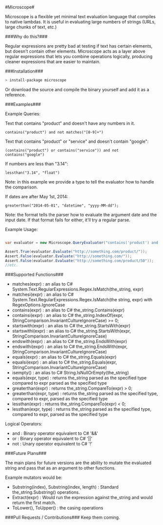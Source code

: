 #Microscope#

Microscope is a flexible yet minimal text evaluation language that compiles to native lambdas. It is useful in evaluating large numbers of strings (URLs, large chunks of text, etc.)

###Why do this?###

Regular expressions are pretty bad at testing if text has certain elements, but doesn't contain other elements. Microscope acts as a layer above regular expressions that lets you combine operations logically, producing cleaner expressions that are easier to maintain.

###Installation###

```bash
> install-package microscope
```

Or download the source and compile the binary yourself and add it as a reference.

###Examples###

Example Queries:

Text that contains "product" and doesn't have any numbers in it.

```microscope
contains("product") and not matches("[0-9]+")
```

Text that contains "product" or "service" and doesn't contain "google":

```microscope
(contains("product") or contains("service")) and not contains("google")
```

If numbers are less than "3.14":

```microscope
lessthan("3.14", "float")
```
Note: in this example we provide a type to tell the evaluator how to handle the comparison.

If dates are after May 1st, 2014:

```microscope
greaterthan("2014-05-01", "datetime", "yyyy-MM-dd");
```
Note: the format tells the parser how to evaluate the argument date and the input date. If that format fails for either, it'll try a regular parse.

Example Usage:

```C#

var evaluator = new Microscope.QueryEvaluator("contains('product') and not matches('[0-9]+')");

Assert.True(evaluator.Evaluate("http://something.com/product/"));
Assert.False(evaluator.Evaluate("http://something.com/"));
Assert.False(evaluator.Evaluate("http://something.com/product/50"));
//etc.
```

###Supported Functions###

* matches(expr) : an alias to C# System.Text.RegularExpressions.Regex.IsMatch(the_string, expr)
* matchesi(expr) : an alias to C# System.Text.RegularExpressions.Regex.IsMatch(the string, expr) with RegexOptions.IgnoreCase
* contains(expr) : an alias to C# the_string.Contains(expr)
* containsi(expr) : an alias to C# the_string.IndexOf(expr, StringComparison.InvariantCultureIgnoreCase) >= 0;
* startswith(expr) : an alias to C# the_string.StartsWith(expr)
* startswithi(expr) : an alias to C# the_string.StartsWith(expr, StringComparison.InvariantCultureIgnoreCase)
* endswith(expr) : an alias to C# the_string.EndsWith(expr)
* endswithi(expr) : an alias to C# the_string.EndsWith(expr, StringComparison.InvariantCultureIgnoreCase)
* equals(expr) : an alias to C# the_string.Equals(expr)
* equalsi(expr) : an alias to C# the_string.Equals(expr, StringComparison.InvariantCultureIgnoreCase) 
* isempty() : an alias to C# String.IsNullOrEmpty(the_string)
* equals(expr, type) : returns the_string parsed as the specified type compared to expr parsed as the specified type
* greaterthan(expr) : returns the_string.CompareTo(expr) > 0;
* greaterthan(expr, type) : returns the_string parsed as the specified type, compared to expr, parsed as the specified type
* lessthan(expr) : returns the_string.CompareTo(expr) < 0;
* lessthan(expr, type) : returns the_string parsed as the specified type, compared to expr, parsed as the specified type

Logical Operators:

* and : Binary operator equivalent to C# '&&'
* or : Binary operator equivalent to C# '||'
* not : Unary operator equivalent to C# '!'

###Future Plans###

The main plans for future versions are the ability to mutate the evaluated string and pass that as an argument to other functions.

Example mutators would be:

* Substring(index), Substring(index, length) : Standard the_string.Substring() operations.
* Extract(expr) : Would run the expression against the_string and would return the first match.
* ToLower(), ToUpper() : the casing operations

###Pull Requests / Contributions###
Keep them coming.


